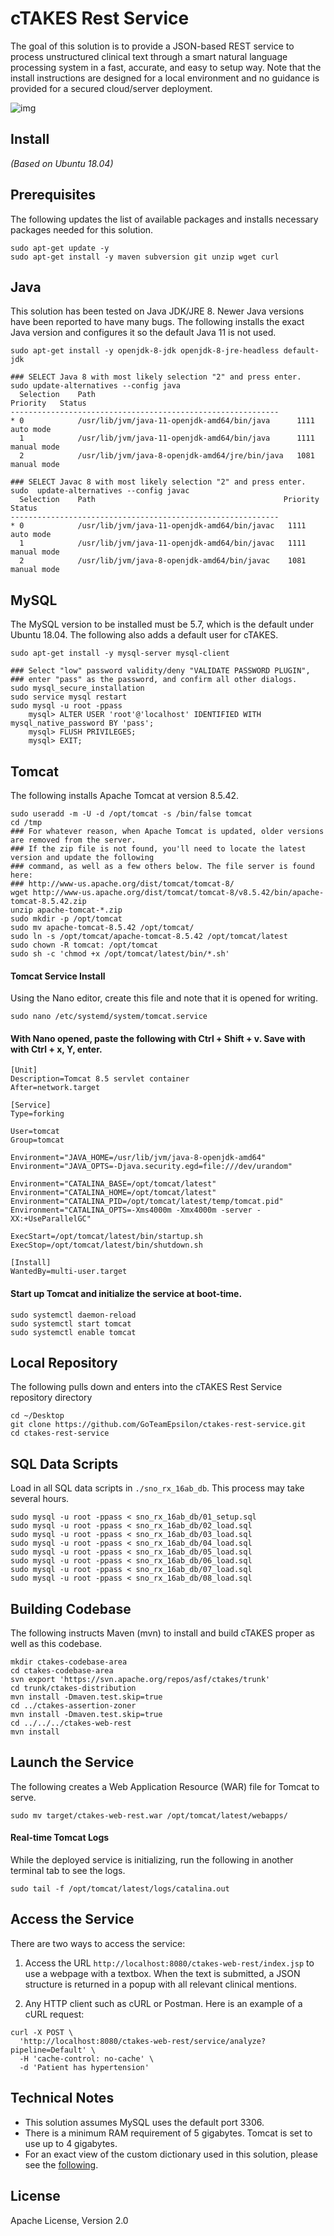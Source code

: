 # cTAKES Rest Service

The goal of this solution is to provide a JSON-based REST service to process unstructured clinical text through a smart natural language processing system in a fast, accurate, and easy to setup way. Note that the install instructions are designed for a local environment and no guidance is provided for a secured cloud/server deployment.

![img](./demo.png)

## Install
                                                                                                                                                                                                                                          
_(Based on Ubuntu 18.04)_

## Prerequisites

The following updates the list of available packages and installs necessary packages needed for this solution.

```
sudo apt-get update -y
sudo apt-get install -y maven subversion git unzip wget curl
```

## Java

This solution has been tested on Java JDK/JRE 8. Newer Java versions have been reported to have many bugs. The following installs the exact Java version and configures it so the default Java 11 is not used.

```
sudo apt-get install -y openjdk-8-jdk openjdk-8-jre-headless default-jdk

### SELECT Java 8 with most likely selection "2" and press enter.
sudo update-alternatives --config java
  Selection    Path                                            Priority   Status
------------------------------------------------------------
* 0            /usr/lib/jvm/java-11-openjdk-amd64/bin/java      1111      auto mode
  1            /usr/lib/jvm/java-11-openjdk-amd64/bin/java      1111      manual mode
  2            /usr/lib/jvm/java-8-openjdk-amd64/jre/bin/java   1081      manual mode

### SELECT Javac 8 with most likely selection "2" and press enter.
sudo  update-alternatives --config javac
  Selection    Path                                          Priority   Status
------------------------------------------------------------
* 0            /usr/lib/jvm/java-11-openjdk-amd64/bin/javac   1111      auto mode
  1            /usr/lib/jvm/java-11-openjdk-amd64/bin/javac   1111      manual mode
  2            /usr/lib/jvm/java-8-openjdk-amd64/bin/javac    1081      manual mode
```

## MySQL

The MySQL version to be installed must be 5.7, which is the default under Ubuntu 18.04. The following also adds a default user for cTAKES.

```
sudo apt-get install -y mysql-server mysql-client

### Select "low" password validity/deny "VALIDATE PASSWORD PLUGIN",
### enter "pass" as the password, and confirm all other dialogs.
sudo mysql_secure_installation
sudo service mysql restart
sudo mysql -u root -ppass
    mysql> ALTER USER 'root'@'localhost' IDENTIFIED WITH mysql_native_password BY 'pass';
    mysql> FLUSH PRIVILEGES;
    mysql> EXIT;
```

## Tomcat

The following installs Apache Tomcat at version 8.5.42.

```
sudo useradd -m -U -d /opt/tomcat -s /bin/false tomcat
cd /tmp
### For whatever reason, when Apache Tomcat is updated, older versions are removed from the server.
### If the zip file is not found, you'll need to locate the latest version and update the following
### command, as well as a few others below. The file server is found here:
### http://www-us.apache.org/dist/tomcat/tomcat-8/
wget http://www-us.apache.org/dist/tomcat/tomcat-8/v8.5.42/bin/apache-tomcat-8.5.42.zip
unzip apache-tomcat-*.zip
sudo mkdir -p /opt/tomcat
sudo mv apache-tomcat-8.5.42 /opt/tomcat/
sudo ln -s /opt/tomcat/apache-tomcat-8.5.42 /opt/tomcat/latest
sudo chown -R tomcat: /opt/tomcat
sudo sh -c 'chmod +x /opt/tomcat/latest/bin/*.sh'
```

#### Tomcat Service Install

Using the Nano editor, create this file and note that it is opened for writing.

```
sudo nano /etc/systemd/system/tomcat.service
```

#### With Nano opened, paste the following with Ctrl + Shift + v. Save with with Ctrl + x, Y, enter.

```
[Unit]
Description=Tomcat 8.5 servlet container
After=network.target

[Service]
Type=forking

User=tomcat
Group=tomcat

Environment="JAVA_HOME=/usr/lib/jvm/java-8-openjdk-amd64"
Environment="JAVA_OPTS=-Djava.security.egd=file:///dev/urandom"

Environment="CATALINA_BASE=/opt/tomcat/latest"
Environment="CATALINA_HOME=/opt/tomcat/latest"
Environment="CATALINA_PID=/opt/tomcat/latest/temp/tomcat.pid"
Environment="CATALINA_OPTS=-Xms4000m -Xmx4000m -server -XX:+UseParallelGC"

ExecStart=/opt/tomcat/latest/bin/startup.sh
ExecStop=/opt/tomcat/latest/bin/shutdown.sh

[Install]
WantedBy=multi-user.target
```

#### Start up Tomcat and initialize the service at boot-time.

```
sudo systemctl daemon-reload
sudo systemctl start tomcat
sudo systemctl enable tomcat
```

## Local Repository

The following pulls down and enters into the cTAKES Rest Service repository directory

```
cd ~/Desktop
git clone https://github.com/GoTeamEpsilon/ctakes-rest-service.git
cd ctakes-rest-service
```

## SQL Data Scripts

Load in all SQL data scripts in `./sno_rx_16ab_db`. This process may take several hours.

```
sudo mysql -u root -ppass < sno_rx_16ab_db/01_setup.sql
sudo mysql -u root -ppass < sno_rx_16ab_db/02_load.sql
sudo mysql -u root -ppass < sno_rx_16ab_db/03_load.sql
sudo mysql -u root -ppass < sno_rx_16ab_db/04_load.sql
sudo mysql -u root -ppass < sno_rx_16ab_db/05_load.sql
sudo mysql -u root -ppass < sno_rx_16ab_db/06_load.sql
sudo mysql -u root -ppass < sno_rx_16ab_db/07_load.sql
sudo mysql -u root -ppass < sno_rx_16ab_db/08_load.sql
```

## Building Codebase

The following instructs Maven (mvn) to install and build cTAKES proper as well as this codebase.

```
mkdir ctakes-codebase-area
cd ctakes-codebase-area
svn export 'https://svn.apache.org/repos/asf/ctakes/trunk'
cd trunk/ctakes-distribution
mvn install -Dmaven.test.skip=true
cd ../ctakes-assertion-zoner
mvn install -Dmaven.test.skip=true
cd ../../../ctakes-web-rest
mvn install
```

## Launch the Service

The following creates a Web Application Resource (WAR) file for Tomcat to serve.

```
sudo mv target/ctakes-web-rest.war /opt/tomcat/latest/webapps/
```

#### Real-time Tomcat Logs

While the deployed service is initializing, run the following in another terminal tab to see the logs.

```
sudo tail -f /opt/tomcat/latest/logs/catalina.out
```

## Access the Service

There are two ways to access the service:

1. Access the URL `http://localhost:8080/ctakes-web-rest/index.jsp` to use a webpage with a textbox. When the text is submitted, a JSON structure is returned in a popup with all relevant clinical mentions.

2. Any HTTP client such as cURL or Postman. Here is an example of a cURL request:

```
curl -X POST \
  'http://localhost:8080/ctakes-web-rest/service/analyze?pipeline=Default' \
  -H 'cache-control: no-cache' \
  -d 'Patient has hypertension'
```

## Technical Notes

- This solution assumes MySQL uses the default port 3306. 
- There is a minimum RAM requirement of 5 gigabytes. Tomcat is set to use up to 4 gigabytes.
- For an exact view of the custom dictionary used in this solution, please see the [following](https://github.com/GoTeamEpsilon/ctakes-rest-service/blob/master/ctakes-web-rest/src/main/resources/org/apache/ctakes/dictionary/lookup/fast/customDictionary.xml).


## License

Apache License, Version 2.0
